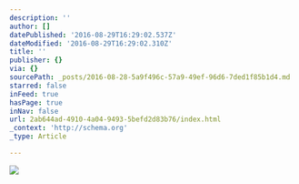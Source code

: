```yaml
---
description: ''
author: []
datePublished: '2016-08-29T16:29:02.537Z'
dateModified: '2016-08-29T16:29:02.310Z'
title: ''
publisher: {}
via: {}
sourcePath: _posts/2016-08-28-5a9f496c-57a9-49ef-96d6-7ded1f85b1d4.md
starred: false
inFeed: true
hasPage: true
inNav: false
url: 2ab644ad-4910-4a04-9493-5befd2d83b76/index.html
_context: 'http://schema.org'
_type: Article

---
```

![](https://the-grid-user-content.s3-us-west-2.amazonaws.com/19759770-bf6a-496d-ba63-3c8b2ad91d19.jpg)